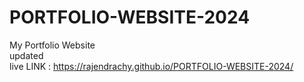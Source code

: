 # PORTFOLIO-WEBSITE-2024
My Portfolio Website
<br>
updated 
<br> 
live LINK : https://rajendrachy.github.io/PORTFOLIO-WEBSITE-2024/

